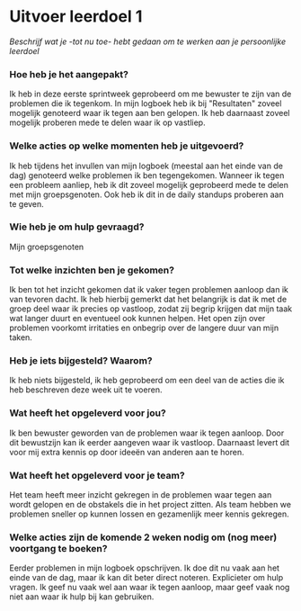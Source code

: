# Uitvoer leerdoel 1

_Beschrijf wat je -tot nu toe- hebt gedaan om te werken aan je persoonlijke leerdoel_

### Hoe heb je het aangepakt?

Ik heb in deze eerste sprintweek geprobeerd om me bewuster te zijn van de problemen die ik tegenkom. In mijn logboek heb ik bij "Resultaten" zoveel mogelijk genoteerd waar ik tegen aan ben gelopen. Ik heb daarnaast zoveel mogelijk proberen mede te delen waar ik op vastliep.

### Welke acties op welke momenten heb je uitgevoerd?

Ik heb tijdens het invullen van mijn logboek (meestal aan het einde van de dag) genoteerd welke problemen ik ben tegengekomen.
Wanneer ik tegen een probleem aanliep, heb ik dit zoveel mogelijk geprobeerd mede te delen met mijn groepsgenoten. Ook heb ik dit in de daily standups proberen aan te geven.

### Wie heb je om hulp gevraagd?

Mijn groepsgenoten

### Tot welke inzichten ben je gekomen?

Ik ben tot het inzicht gekomen dat ik vaker tegen problemen aanloop dan ik van tevoren dacht. Ik heb hierbij gemerkt dat het belangrijk is dat ik met de groep deel waar ik precies op vastloop, zodat zij begrip krijgen dat mijn taak wat langer duurt en eventueel ook kunnen helpen. Het open zijn over problemen voorkomt irritaties en onbegrip over de langere duur van mijn taken.

### Heb je iets bijgesteld? Waarom?

Ik heb niets bijgesteld, ik heb geprobeerd om een deel van de acties die ik heb beschreven deze week uit te voeren.

### Wat heeft het opgeleverd voor jou?

Ik ben bewuster geworden van de problemen waar ik tegen aanloop. Door dit bewustzijn kan ik eerder aangeven waar ik vastloop. Daarnaast levert dit voor mij extra kennis op door ideeën van anderen aan te horen.

### Wat heeft het opgeleverd voor je team?

Het team heeft meer inzicht gekregen in de problemen waar tegen aan wordt gelopen en de obstakels die in het project zitten. Als team hebben we problemen sneller op kunnen lossen en gezamenlijk meer kennis gekregen.

### Welke acties zijn de komende 2 weken nodig om (nog meer) voortgang te boeken?

Eerder problemen in mijn logboek opschrijven. Ik doe dit nu vaak aan het einde van de dag, maar ik kan dit beter direct noteren.
Explicieter om hulp vragen. Ik geef nu vaak wel aan waar ik tegen aanloop, maar geef vaak nog niet aan waar ik hulp bij kan gebruiken.
